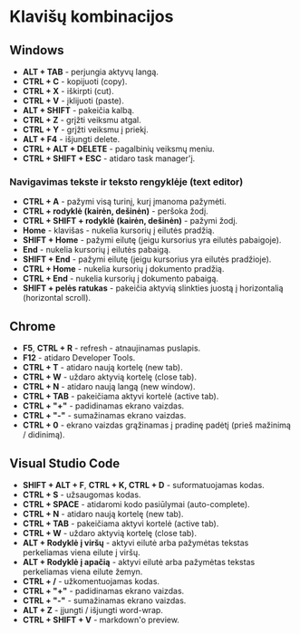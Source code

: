 # Klavišų kombinacijos

## Windows

-   **ALT + TAB** - perjungia aktyvų langą.
-   **CTRL + C** - kopijuoti (copy).
-   **CTRL + X** - iškirpti (cut).
-   **CTRL + V** - įklijuoti (paste).
-   **ALT + SHIFT** - pakeičia kalbą.
-   **CTRL + Z** - grįžti veiksmu atgal.
-   **CTRL + Y** - grįžti veiksmu į priekį.
-   **ALT + F4** - išjungti delete.
-   **CTRL + ALT + DELETE** - pagalbinių veiksmų meniu.
-   **CTRL + SHIFT + ESC** - atidaro task manager'į.

### Navigavimas tekste ir teksto rengyklėje (text editor)

-   **CTRL + A** - pažymi visą turinį, kurį įmanoma pažymėti.
-   **CTRL + rodyklė (kairėn, dešinėn)** - peršoka žodį.
-   **CTRL + SHIFT + rodyklė (kairėn, dešinėn)** - pažymi žodį.
-   **Home** - klavišas - nukelia kursorių į eilutės pradžią.
-   **SHIFT + Home** - pažymi eilutę (jeigu kursorius yra eilutės pabaigoje).
-   **End** - nukelia kursorių į eilutės pabaigą.
-   **SHIFT + End** - pažymi eilutę (jeigu kursorius yra eilutės pradžioje).
-   **CTRL + Home** - nukelia kursorių į dokumento pradžią.
-   **CTRL + End** - nukelia kursorių į dokumento pabaigą.
-   **SHIFT + pelės ratukas** - pakeičia aktyvią slinkties juostą į horizontalią (horizontal scroll).

## Chrome

-   **F5**, **CTRL + R** - refresh - atnaujinamas puslapis.
-   **F12** - atidaro Developer Tools.
-   **CTRL + T** - atidaro naują kortelę (new tab).
-   **CTRL + W** - uždaro aktyvią kortelę (close tab).
-   **CTRL + N** - atidaro naują langą (new window).
-   **CTRL + TAB** - pakeičiama aktyvi kortelė (active tab).
-   **CTRL + "+"** - padidinamas ekrano vaizdas.
-   **CTRL + "-"** - sumažinamas ekrano vaizdas.
-   **CTRL + 0** - ekrano vaizdas grąžinamas į pradinę padėtį (prieš mažinimą / didinimą).

## Visual Studio Code

-   **SHIFT + ALT + F**, **CTRL + K, CTRL + D** - suformatuojamas kodas.
-   **CTRL + S** - užsaugomas kodas.
-   **CTRL + SPACE** - atidaromi kodo pasiūlymai (auto-complete).
-   **CTRL + N** - atidaro naują kortelę (new tab).
-   **CTRL + TAB** - pakeičiama aktyvi kortelė (active tab).
-   **CTRL + W** - uždaro aktyvią kortelę (close tab).
-   **ALT + Rodyklė į viršų** - aktyvi eilutė arba pažymėtas tekstas perkeliamas viena eilute į viršų.
-   **ALT + Rodyklė į apačią** - aktyvi eilutė arba pažymėtas tekstas perkeliamas viena eilute žemyn.
-   **CTRL + /** - užkomentuojamas kodas.
-   **CTRL + "+"** - padidinamas ekrano vaizdas.
-   **CTRL + "-"** - sumažinamas ekrano vaizdas.
-   **ALT + Z** - įjungti / išjungti word-wrap.
-   **CTRL + SHIFT + V** - markdown'o preview.

